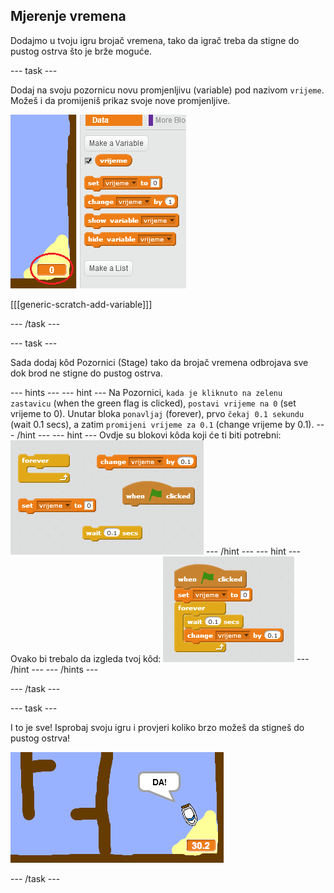 ## Mjerenje vremena

Dodajmo u tvoju igru brojač vremena, tako da igrač treba da stigne do pustog ostrva što je brže moguće.

\--- task \---

Dodaj na svoju pozornicu novu promjenljivu (variable) pod nazivom `vrijeme`. Možeš i da promijeniš prikaz svoje nove promjenljive.

![screenshot](images/boat-variable.png)

[[[generic-scratch-add-variable]]]

\--- /task \---

\--- task \---

Sada dodaj kôd Pozornici (Stage) tako da brojač vremena odbrojava sve dok brod ne stigne do pustog ostrva.

\--- hints \--- \--- hint \--- Na Pozornici, `kada je kliknuto na zelenu zastavicu` (when the green flag is clicked), `postavi vrijeme na 0` (set vrijeme to 0). Unutar bloka `ponavljaj` (forever), prvo `čekaj 0.1 sekundu` (wait 0.1 secs), a zatim `promijeni vrijeme za 0.1` (change vrijeme by 0.1). \--- /hint \--- \--- hint \--- Ovdje su blokovi kôda koji će ti biti potrebni: ![screenshot](images/boat-time-blocks.png) \--- /hint \--- \--- hint \--- Ovako bi trebalo da izgleda tvoj kôd: ![screenshot](images/boat-time-code.png) \--- /hint \--- \--- /hints \---

\--- /task \---

\--- task \---

I to je sve! Isprobaj svoju igru i provjeri koliko brzo možeš da stigneš do pustog ostrva!

![screenshot](images/boat-variable-test.png)

\--- /task \---
